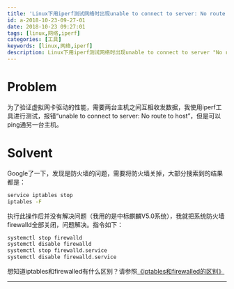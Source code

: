 ```yaml
---
title: 'Linux下用iperf测试网络时出现unable to connect to server: No route to host'
id: a-2018-10-23-09-27-01
date: 2018-10-23 09:27:01
tags: [linux,网络,iperf]
categories: [工具]
keywords: [linux,网络,iperf]
description: Linux下用iperf测试网络时出现unable to connect to server "No route to host"
---
```


# Problem

为了验证虚拟网卡驱动的性能，需要两台主机之间互相收发数据，我使用iperf工具进行测试，报错“unable to connect to server: No route to host”，但是可以ping通另一台主机。

# Solvent

Google了一下，发现是防火墙的问题，需要将防火墙关掉，大部分搜索到的结果都是：

```bash
service iptables stop
iptables -F
```

<!-- more -->

执行此操作后并没有解决问题（我用的是中标麒麟V5.0系统），我就把系统防火墙firewalld全部关闭，问题解决。指令如下：
```bash
systemctl stop firewalld
systemctl disable firewalld
systemctl stop firewalld.service
systemctl disable firewalld.service
```

想知道iptables和firewalled有什么区别？请参照[《iptables和firewalled的区别》](https://melville.club/posts/a-2018-10-23-10-15-57.html)

---
